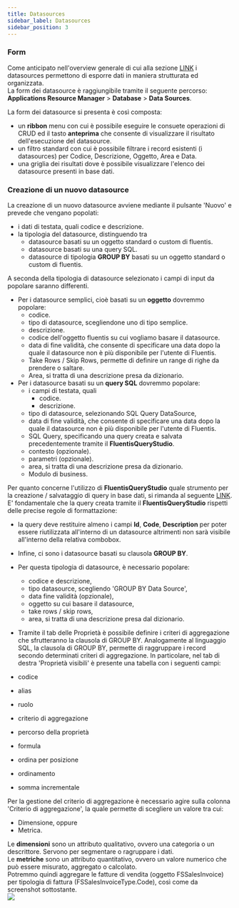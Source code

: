 ```yaml
---
title: Datasources
sidebar_label: Datasources
sidebar_position: 3
---
```


### Form
Come anticipato nell'overview generale di cui alla sezione [LINK](/docs/applications/database/database-intro) i datasources permettono di esporre dati in maniera strutturata ed organizzata.  
La form dei datasource è raggiungibile tramite il seguente percorso: **Applications Resource Manager** > **Database** > **Data Sources**.  

La form dei datasource si presenta è così composta:
* un **ribbon** menu con cui è possibile eseguire le consuete operazioni di CRUD ed il tasto **anteprima** che consente di visualizzare il risultato dell'esecuzione del datasource.
* un filtro standard con cui è possibile filtrare i record esistenti (i datasources) per Codice, Descrizione, Oggetto, Area e Data.  
* una griglia dei risultati dove è possibile visualizzare l'elenco dei datasource presenti in base dati.  

### Creazione di un nuovo datasource

La creazione di un nuovo datasource avviene mediante il pulsante 'Nuovo' e prevede che vengano popolati:
* i dati di testata, quali codice e descrizione.
* la tipologia del datasource, distinguendo tra
  * datasource basati su un oggetto standard o custom di fluentis.
  * datasource basati su una query SQL.
  * datasource di tipologia **GROUP BY** basati su un oggetto standard o custom di fluentis.

A seconda della tipologia di datasource selezionato i campi di input da popolare saranno differenti.   

* Per i datasource semplici, cioè basati su un **oggetto** dovremmo popolare:
  * codice.
  * tipo di datasource, scegliendone uno di tipo semplice.
  * descrizione.
  * codice dell'oggetto fluentis su cui vogliamo basare il datasource.
  * data di fine validità, che consente di specificare una data dopo la quale il datasource non è più disponibile per l'utente di Fluentis.
  * Take Rows / Skip Rows, permette di definire un range di righe da prendere o saltare.
  * Area, si tratta di una descrizione presa da dizionario.
* Per i datasource basati su un **query SQL** dovremmo popolare:
  * i campi di testata, quali
    * codice.
    * descrizione.
  * tipo di datasource, selezionando SQL Query DataSource,
  * data di fine validità, che consente di specificare una data dopo la quale il datasource non è più disponibile per l'utente di Fluentis.
  * SQL Query, specificando una query creata e salvata precedentemente tramite il **FluentisQueryStudio**.   
  * contesto (opzionale).
  * parametri (opzionale).
  * area, si tratta di una descrizione presa da dizionario.
  * Modulo di business.

Per quanto concerne l'utilizzo di **FluentisQueryStudio** quale strumento per la creazione / salvataggio di query in base dati, si rimanda al seguente [LINK](/docs/applications/database/database-intro).   
E' fondamentale che la query creata tramite il **FluentisQueryStudio** rispetti delle precise regole di formattazione:
* la query deve restituire almeno i campi **Id**, **Code**, **Description** per poter essere riutilizzata all'interno di un datasource altrimenti non sarà visibile all'interno della relativa combobox.   
  
* Infine, ci sono i datasource basati su clausola **GROUP BY**.
* Per questa tipologia di datasource, è necessario popolare:
  * codice e descrizione,
  * tipo datasource, scegliendo 'GROUP BY Data Source',
  * data fine validità (opzionale),
  * oggetto su cui basare il datasource,
  * take rows / skip rows,
  * area, si tratta di una descrizione presa dal dizionario.

* Tramite il tab delle Proprietà è possibile definire i criteri di aggregazione che sfrutteranno la clausola di GROUP BY.
Analogamente al linguaggio SQL, la clausola di GROUP BY, permette di raggruppare i record secondo determinati criteri di aggregazione.
In particolare, nel tab di destra 'Proprietà visibili' è presente una tabella con i seguenti campi:
* codice
* alias
* ruolo
* criterio di aggregazione
* percorso della proprietà
* formula
* ordina per posizione
* ordinamento
* somma incrementale

Per la gestione del criterio di aggregazione è necessario agire sulla colonna 'Criterio di aggregazione', la quale permette di scegliere un valore tra cui:
* Dimensione, oppure
* Metrica.

Le **dimensioni** sono un attributo qualitativo, ovvero una categoria o un descrittore. Servono per segmentare o ragruppare i dati.  
Le **metriche** sono un attributo quantitativo, ovvero un valore numerico che può essere misurato, aggregato o calcolato.  
Potremmo quindi aggregare le fatture di vendita (oggetto FSSalesInvoice) per tipologia di fattura (FSSalesInvoiceType.Code), così come da screenshot sottostante.  
![](/img/it-it/applications/database/20250529162809.png)


